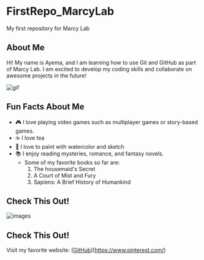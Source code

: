 # FirstRepo_MarcyLab
My first repository for Marcy Lab

## About Me
Hi! My name is Ayema, and I am learning how to use
Git and GitHub as part of Marcy Lab. I am excited to
develop my coding skills and collaborate on awesome
projects in the future!

![gif](https://github.com/user-attachments/assets/3c678b39-3413-474b-8cb5-e79660c62f10)


## Fun Facts About Me
- 🎮 I love playing video games such as multiplayer games or story-based games.
- ☕  I love tea
- 🎨 I love to paint with watercolor and sketch 
- 📚 I enjoy reading mysteries, romance, and fantasy novels.
    - Some of my favorite books so far are:
       1. The housemaid's Secret
       2. A Court of Mist and Fury
       3. Sapiens: A Brief History of Humankind



## Check This Out!
![images](https://github.com/user-attachments/assets/54619d92-3907-4cda-8544-7c04b82e06db)

## Check This Out!
Visit my favorite website: [[GitHub](https://github.com/)](https://www.pinterest.com/)

